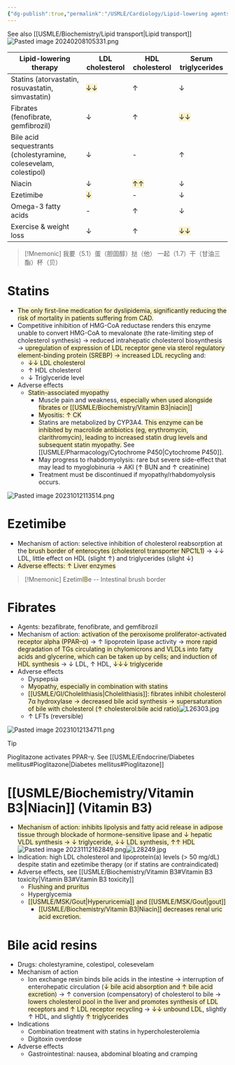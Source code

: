 ```yaml
---
{"dg-publish":true,"permalink":"/USMLE/Cardiology/Lipid-lowering agents/","tags":["t1"]}
---
```


See also [[USMLE/Biochemistry/Lipid transport\|Lipid transport]]
![Pasted image 20240208105331.png](/img/user/appendix/Pasted%20image%2020240208105331.png)

| Lipid-lowering therapy                                           | LDL cholesterol                                           | HDL cholesterol                                           | Serum triglycerides                                       |
| ---------------------------------------------------------------- | --------------------------------------------------------- | --------------------------------------------------------- | --------------------------------------------------------- |
| Statins (atorvastatin, rosuvastatin, simvastatin)                | <span style="background:rgba(240, 200, 0, 0.2)">↓↓</span> | ↑                                                         | ↓                                                         |
| Fibrates (fenofibrate, gemfibrozil)                              | ↓                                                         | ↑                                                         | <span style="background:rgba(240, 200, 0, 0.2)">↓↓</span> |
| Bile acid sequestrants (cholestyramine, colesevelam, colestipol) | ↓                                                         | -                                                         | ↑                                                         |
| Niacin                                                           | ↓                                                         | <span style="background:rgba(240, 200, 0, 0.2)">↑↑</span> | ↓                                                         |
| Ezetimibe                                                        | <span style="background:rgba(240, 200, 0, 0.2)">↓</span>  | -                                                         | ↓                                                         |
| Omega-3 fatty acids                                              | -                                                         | ↑                                                         | ↓                                                         |
| Exercise & weight loss                                           | ↓                                                         | ↑                                                         | <span style="background:rgba(240, 200, 0, 0.2)">↓↓</span> |

>[!Mnemonic] 
>我要（5.1）蛋（胆固醇）挞（他）
>一起（1.7）干（甘油三酯）杯（贝）


# Statins
- <span style="background:rgba(240, 200, 0, 0.2)">The only first-line medication for dyslipidemia, significantly reducing the risk of mortality in patients suffering from CAD.</span>
- Competitive inhibition of HMG-CoA reductase renders this enzyme unable to convert HMG-CoA to mevalonate (the rate-limiting step of cholesterol synthesis) → reduced intrahepatic cholesterol biosynthesis → <span style="background:rgba(240, 200, 0, 0.2)">upregulation of expression of LDL receptor gene via sterol regulatory element-binding protein (SREBP) → increased LDL recycling</span> and:
	- <span style="background:rgba(240, 200, 0, 0.2)">↓↓ LDL cholesterol</span>
	- ↑ HDL cholesterol
	- ↓ Triglyceride level
- Adverse effects
	- <span style="background:rgba(240, 200, 0, 0.2)">Statin-associated myopathy</span>
		- Muscle pain and weakness, <span style="background:rgba(240, 200, 0, 0.2)">especially when used alongside fibrates or [[USMLE/Biochemistry/Vitamin B3\|niacin]]</span>
		- <span style="background:rgba(240, 200, 0, 0.2)">Myositis: ↑ CK</span> 
		- Statins are metabolized by CYP3A4. <span style="background:rgba(240, 200, 0, 0.2)">This enzyme can be inhibited by macrolide antibiotics (eg, erythromycin, clarithromycin), leading to increased statin drug levels and subsequent statin myopathy.</span> See [[USMLE/Pharmacology/Cytochrome P450\|Cytochrome P450]].
		- May progress to rhabdomyolysis: rare but severe side-effect that may lead to myoglobinuria → AKI (↑ BUN and ↑ creatinine)
		- Treatment must be discontinued if myopathy/rhabdomyolysis occurs.

![Pasted image 20231012113514.png](/img/user/appendix/Pasted%20image%2020231012113514.png)
# Ezetimibe
- Mechanism of action: selective inhibition of cholesterol reabsorption at the<span style="background:rgba(240, 200, 0, 0.2)"> brush border of enterocytes (cholesterol transporter NPC1L1)</span> → ↓↓ LDL, little effect on HDL (slight ↑) and triglycerides (slight ↓)
- <span style="background:rgba(240, 200, 0, 0.2)">Adverse effects: ↑ Liver enzymes</span>
>[!Mnemonic] 
>Ezetim<span style="background:rgba(240, 200, 0, 0.2)">IB</span>e -- Intestinal brush border
# Fibrates
- Agents: bezafibrate, fenofibrate, and gemfibrozil
- Mechanism of action: <span style="background:rgba(240, 200, 0, 0.2)">activation of the peroxisome proliferator-activated receptor alpha (PPAR–α)</span> → ↑ lipoprotein lipase activity → <span style="background:rgba(240, 200, 0, 0.2)">more rapid degradation of  TGs circulating in chylomicrons and VLDLs into fatty acids and glycerine, which can be taken up by cells; and induction of HDL synthesis</span> → ↓ LDL, ↑ HDL, <span style="background:rgba(240, 200, 0, 0.2)">↓↓↓ triglyceride</span>
- Adverse effects
	- Dyspepsia
	- <span style="background:rgba(240, 200, 0, 0.2)">Myopathy, especially in combination with statins</span> 
	- <span style="background:rgba(240, 200, 0, 0.2)">[[USMLE/GI/Cholelithiasis\|Cholelithiasis]]: fibrates inhibit cholesterol 7α hydroxylase → decreased bile acid synthesis → supersaturation of bile with cholesterol (↑ cholesterol:bile acid ratio)</span>![L26303.jpg](/img/user/appendix/L26303.jpg)
	- ↑ LFTs (reversible)
 
![Pasted image 20231012134711.png](/img/user/appendix/Pasted%20image%2020231012134711.png)
>[!tip] 
>Pioglitazone activates PPAR-γ. See [[USMLE/Endocrine/Diabetes mellitus#Pioglitazone\|Diabetes mellitus#Pioglitazone]]
# [[USMLE/Biochemistry/Vitamin B3\|Niacin]] (Vitamin B3)
- <span style="background:rgba(240, 200, 0, 0.2)">Mechanism of action: inhibits lipolysis and fatty acid release in adipose tissue through blockade of hormone-sensitive lipase and ↓ hepatic VLDL synthesis → ↓ triglyceride, ↓↓ LDL synthesis, ↑↑ HDL</span>![Pasted image 20231112162849.png](/img/user/appendix/Pasted%20image%2020231112162849.png)![L28249.jpg](/img/user/appendix/L28249.jpg)
- Indication: high LDL cholesterol and lipoprotein(a) levels (> 50 mg/dL) despite statin and ezetimibe therapy (or if statins are contraindicated)
- Adverse effects, see [[USMLE/Biochemistry/Vitamin B3#Vitamin B3 toxicity\|Vitamin B3#Vitamin B3 toxicity]]
	- <span style="background:rgba(240, 200, 0, 0.2)">Flushing and pruritus</span>
	- Hyperglycemia
	- <span style="background:rgba(240, 200, 0, 0.2)">[[USMLE/MSK/Gout\|Hyperuricemia]] and [[USMLE/MSK/Gout\|gout]]</span>
		- <span style="background:rgba(240, 200, 0, 0.2)">[[USMLE/Biochemistry/Vitamin B3\|Niacin]] decreases renal uric acid excretion.</span>
# Bile acid resins
- Drugs: cholestyramine, colestipol, colesevelam
- Mechanism of action
	- Ion exchange resin binds bile acids in the intestine  → interruption of enterohepatic circulation (<span style="background:rgba(240, 200, 0, 0.2)">↓ bile acid absorption and ↑ bile acid excretion</span>)  → ↑ conversion (compensatory) of cholesterol to bile → <span style="background:rgba(240, 200, 0, 0.2)">lowers cholesterol pool in the liver and promotes synthesis of LDL receptors and ↑ LDL receptor recycling</span> → <span style="background:rgba(240, 200, 0, 0.2)">↓↓ unbound LDL</span>, slightly ↑ HDL, and slightly <span style="background:rgba(240, 200, 0, 0.2)">↑ triglycerides</span> 
- Indications
	- Combination treatment with statins in hypercholesterolemia
	- Digitoxin overdose
- Adverse effects
	- Gastrointestinal: nausea, abdominal bloating and cramping
